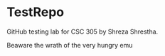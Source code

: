 # TestRepo
GitHub testing lab for CSC 305 by Shreza Shrestha.

Beaware the wrath of the very hungry emu
